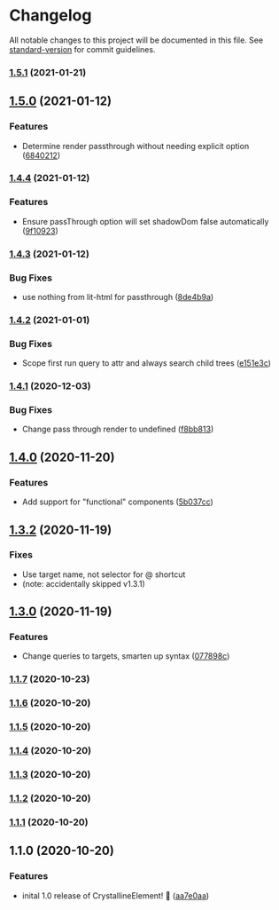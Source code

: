 # Changelog

All notable changes to this project will be documented in this file. See [standard-version](https://github.com/conventional-changelog/standard-version) for commit guidelines.

### [1.5.1](https://github.com/whitefusionhq/crystalline-element/compare/v1.5.0...v1.5.1) (2021-01-21)

## [1.5.0](https://github.com/whitefusionhq/crystalline-element/compare/v1.4.4...v1.5.0) (2021-01-12)


### Features

* Determine render passthrough without needing explicit option ([6840212](https://github.com/whitefusionhq/crystalline-element/commit/68402121add1d31742937419eed07d11a6ca0fc0))

### [1.4.4](https://github.com/whitefusionhq/crystalline-element/compare/v1.4.3...v1.4.4) (2021-01-12)


### Features

* Ensure passThrough option will set shadowDom false automatically ([9f10923](https://github.com/whitefusionhq/crystalline-element/commit/9f1092380b83fe7787e8448f554fd3676b9e2ad3))

### [1.4.3](https://github.com/whitefusionhq/crystalline-element/compare/v1.4.2...v1.4.3) (2021-01-12)


### Bug Fixes

* use nothing from lit-html for passthrough ([8de4b9a](https://github.com/whitefusionhq/crystalline-element/commit/8de4b9adf6001faa1d885d84386ae3b9ee6ead18))

### [1.4.2](https://github.com/whitefusionhq/crystalline-element/compare/v1.4.1...v1.4.2) (2021-01-01)


### Bug Fixes

* Scope first run query to attr and always search child trees ([e151e3c](https://github.com/whitefusionhq/crystalline-element/commit/e151e3ccdda983619d78ba6fc50a4abfa755908b))

### [1.4.1](https://github.com/whitefusionhq/crystalline-element/compare/v1.4.0...v1.4.1) (2020-12-03)


### Bug Fixes

* Change pass through render to undefined ([f8bb813](https://github.com/whitefusionhq/crystalline-element/commit/f8bb81317ab6f1479d3a9d6fbdc0f3a5a83c369c))

## [1.4.0](https://github.com/whitefusionhq/crystalline-element/compare/v1.3.2...v1.4.0) (2020-11-20)


### Features

* Add support for "functional" components ([5b037cc](https://github.com/whitefusionhq/crystalline-element/commit/5b037ccb6d4e68155deec5c6ab05e87f166ccc53))

## [1.3.2](https://github.com/whitefusionhq/crystalline-element/compare/v1.3.0...v1.3.2) (2020-11-19)

### Fixes

* Use target name, not selector for @ shortcut
* (note: accidentally skipped v1.3.1)

## [1.3.0](https://github.com/whitefusionhq/crystalline-element/compare/v1.1.7...v1.3.0) (2020-11-19)

### Features

* Change queries to targets, smarten up syntax ([077898c](https://github.com/whitefusionhq/crystalline-element/commit/077898c3d9a19a14797dcb0a75563d0a0c525a08))

### [1.1.7](https://github.com/whitefusionhq/crystalline-element/compare/v1.1.6...v1.1.7) (2020-10-23)

### [1.1.6](https://github.com/whitefusionhq/crystalline-element/compare/v1.1.5...v1.1.6) (2020-10-20)

### [1.1.5](https://github.com/whitefusionhq/crystalline-element/compare/v1.1.4...v1.1.5) (2020-10-20)

### [1.1.4](https://github.com/whitefusionhq/crystalline-element/compare/v1.1.3...v1.1.4) (2020-10-20)

### [1.1.3](https://github.com/whitefusionhq/crystalline-element/compare/v1.1.2...v1.1.3) (2020-10-20)

### [1.1.2](https://github.com/whitefusionhq/crystalline-element/compare/v1.1.1...v1.1.2) (2020-10-20)

### [1.1.1](https://github.com/whitefusionhq/crystalline-element/compare/v1.1.0...v1.1.1) (2020-10-20)

## 1.1.0 (2020-10-20)


### Features

* inital 1.0 release of CrystallineElement! 🎉 ([aa7e0aa](https://github.com/whitefusionhq/crystalline-element/commit/aa7e0aad448181575937fabadaed5a6152fb3d3a))

